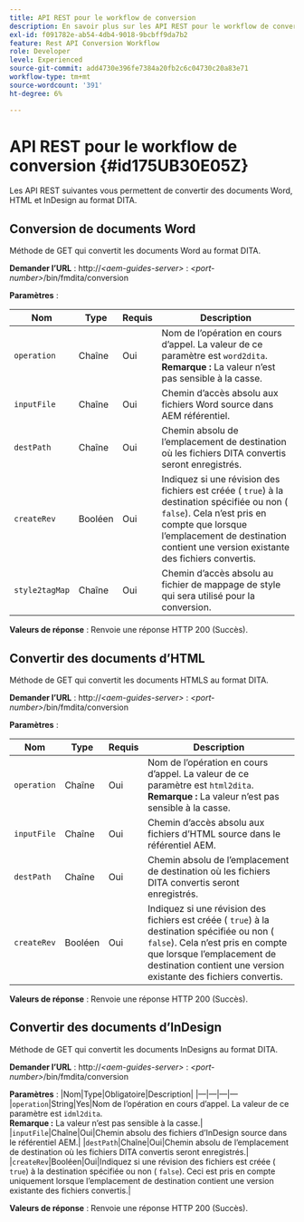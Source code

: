 ```yaml
---
title: API REST pour le workflow de conversion
description: En savoir plus sur les API REST pour le workflow de conversion
exl-id: f091782e-ab54-4db4-9018-9bcbff9da7b2
feature: Rest API Conversion Workflow
role: Developer
level: Experienced
source-git-commit: add4730e396fe7384a20fb2c6c04730c20a83e71
workflow-type: tm+mt
source-wordcount: '391'
ht-degree: 6%

---
```


# API REST pour le workflow de conversion {#id175UB30E05Z}

Les API REST suivantes vous permettent de convertir des documents Word, HTML et InDesign au format DITA.

## Conversion de documents Word

Méthode de GET qui convertit les documents Word au format DITA.

**Demander l’URL** :
http://*&lt;aem-guides-server\>* : *&lt;port-number\>*/bin/fmdita/conversion

**Paramètres** :

| Nom | Type | Requis | Description |
|----|----|--------|-----------|
| ``operation`` | Chaîne | Oui | Nom de l’opération en cours d’appel. La valeur de ce paramètre est ``word2dita``. <br> **Remarque :** La valeur n’est pas sensible à la casse. |
| `inputFile` | Chaîne | Oui | Chemin d’accès absolu aux fichiers Word source dans AEM référentiel. |
| `destPath` | Chaîne | Oui | Chemin absolu de l’emplacement de destination où les fichiers DITA convertis seront enregistrés. |
| `createRev` | Booléen | Oui | Indiquez si une révision des fichiers est créée \( `true`\) à la destination spécifiée ou non \( `false`\). Cela n’est pris en compte que lorsque l’emplacement de destination contient une version existante des fichiers convertis. |
| `style2tagMap` | Chaîne | Oui | Chemin d’accès absolu au fichier de mappage de style qui sera utilisé pour la conversion. |

**Valeurs de réponse** :
Renvoie une réponse HTTP 200 \(Succès\).

## Convertir des documents d’HTML

Méthode de GET qui convertit les documents HTMLS au format DITA.

**Demander l’URL** :
http://*&lt;aem-guides-server\>* : *&lt;port-number\>*/bin/fmdita/conversion

**Paramètres** :

| Nom | Type | Requis | Description |
|----|----|--------|-----------|
| `operation` | Chaîne | Oui | Nom de l’opération en cours d’appel. La valeur de ce paramètre est ``html2dita``. <br> **Remarque :** La valeur n’est pas sensible à la casse. |
| `inputFile` | Chaîne | Oui | Chemin d’accès absolu aux fichiers d’HTML source dans le référentiel AEM. |
| `destPath` | Chaîne | Oui | Chemin absolu de l’emplacement de destination où les fichiers DITA convertis seront enregistrés. |
| `createRev` | Booléen | Oui | Indiquez si une révision des fichiers est créée \( `true`\) à la destination spécifiée ou non \( `false`\). Cela n’est pris en compte que lorsque l’emplacement de destination contient une version existante des fichiers convertis. |

**Valeurs de réponse** :
Renvoie une réponse HTTP 200 \(Succès\).

## Convertir des documents d’InDesign

Méthode de GET qui convertit les documents InDesigns au format DITA.

**Demander l’URL** :
http://*&lt;aem-guides-server\>* : *&lt;port-number\>*/bin/fmdita/conversion

**Paramètres** :
|Nom|Type|Obligatoire|Description|
|—|—|—|—
|``operation``|String|Yes|Nom de l’opération en cours d’appel. La valeur de ce paramètre est ``idml2dita``. <br> **Remarque :** La valeur n’est pas sensible à la casse.|
|`inputFile`|Chaîne|Oui|Chemin absolu des fichiers d’InDesign source dans le référentiel AEM.|
|`destPath`|Chaîne|Oui|Chemin absolu de l’emplacement de destination où les fichiers DITA convertis seront enregistrés.|
|`createRev`|Booléen|Oui|Indiquez si une révision des fichiers est créée \( `true`\) à la destination spécifiée ou non \( `false`\). Ceci est pris en compte uniquement lorsque l’emplacement de destination contient une version existante des fichiers convertis.|

**Valeurs de réponse** :
Renvoie une réponse HTTP 200 \(Succès\).
